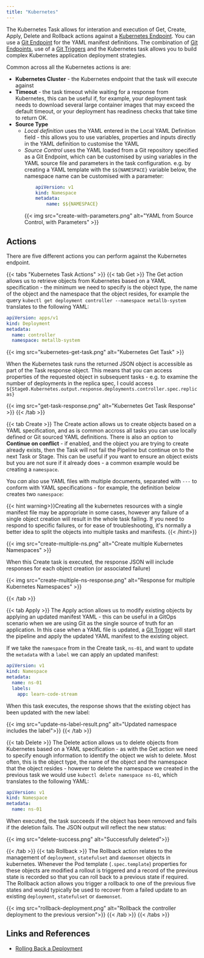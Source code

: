 ```yaml
---
title: "Kubernetes"
---
```


The Kubernetes Task allows for interation and execution of Get, Create, Apply, Delete and Rollback actions against a [Kubernetes Endpoint](/Configure/Endpoints/Kubernetes). You can use a [Git Endpoint](/Configure/Endpoints/Git) for the YAML manifest definitions. The combination of [Git Endpoints](/Configure/Endpoints/Git), use of a [Git Triggers](/Triggers/Git) and the Kubernetes task allows you to build complex Kubernetes application deployment strategies.

Common across all the Kubernetes actions is are:
* **Kubernetes Cluster** - the Kubernetes endpoint that the task will execute against
* **Timeout** - the task timeout while waiting for a response from Kubernetes, this can be useful if, for example, your deployment task needs to download several large container images that may exceed the default timeout, or your deployment has readiness checks that take time to return OK.
* **Source Type**
  * *Local definition* uses the YAML entered in the Local YAML Definition field - this allows you to use variables, properties and inputs directly in the YAML definition to customise the YAML
  * *Source Control* uses the YAML loaded from a Git repository specified as a Git Endpoint, which can be customised by using variables in the YAML source file and parameters in the task configuration. e.g. by creating a YAML template with the `$${NAMESPACE}` variable below, the namespace name can be customised with a parameter:
    ```yaml
        apiVersion: v1
        kind: Namespace
        metadata:
            name: $${NAMESPACE}
    ```
    {{< img src="create-with-parameters.png" alt="YAML from Source Control, with Parameters" >}}

## Actions
There are five different actions you can perform against the Kubernetes endpoint.

{{< tabs "Kubernetes Task Actions" >}}
{{< tab Get >}}
The Get action allows us to retrieve objects from Kubernetes based on a YAML specification - the minimum we need to specify is the object type, the name of the object and the namespace that the object resides, for example the query `kubectl get deployment controller --namespace metallb-system` translates to the following YAML:

```yaml
apiVersion: apps/v1
kind: Deployment
metadata:
  name: controller
  namespace: metallb-system
```


{{< img src="kubernetes-get-task.png" alt="Kubernetes Get Task" >}}

When the Kubernetes task runs the returned JSON object is accessible as part of the Task response object. This means that you can access properties of the requested object in subsequent tasks - e.g. to examine the number of deployments in the replica spec, I could access `${Stage0.Kubernetes.output.response.deployments.controller.spec.replicas}`

{{< img src="get-task-response.png" alt="Kubernetes Get Task Response" >}}
{{< /tab >}}

{{< tab Create >}}
The Create action allows us to create objects based on a YAML specification, and as is common accross all tasks you can use locally defined or Git sourced YAML definitions. There is also an option to **Continue on conflict** - if enabled, and the object you are trying to create already exists, then the Task will not fail the Pipeline but continue on to the next Task or Stage. This can be useful if you want to ensure an object exists but you are not sure if it already does - a common example would be creating a `namespace`.

You *can* also use YAML files with multiple documents, separated with `---` to conform with YAML specifications - for example, the definition below creates two `namespace`:

{{< hint warning>}}Creating all the kubernetes resources with a single manifest file may be appropriate in some cases, however any failure of a single object creation will result in the whole task failing. If you need to respond to specific failures, or for ease of troubleshooting, it's normally a better idea to split the objects into multiple tasks and manifests.
{{< /hint>}}

{{< img src="create-multiple-ns.png" alt="Create multiple Kubernetes Namespaces" >}}

When this Create task is executed, the response JSON will include responses for each object creation (or associated failure)

{{< img src="create-multiple-ns-response.png" alt="Response for multiple Kubernetes Namespaces" >}}

{{< /tab >}}

{{< tab Apply >}}
The Apply action allows us to modify existing objects by applying an updated manifest YAML - this can be useful in a GitOps scenario when we are using Git as the single source of truth for an application. In this case when a YAML file is updated, a [Git Trigger](/Triggers/Git) will start the pipeline and apply the updated YAML manifest to the existing object.

If we take the `namespace` from in the Create task, `ns-01`, and want to update the `metadata` with a `label` we can apply an updated manifest:

```yaml
apiVersion: v1
kind: Namespace
metadata:
  name: ns-01
  labels:
    app: learn-code-stream
```

When this task executes, the response shows that the existing object has been updated with the new label:

{{< img src="update-ns-label-result.png" alt="Updated namespace includes the label">}}
{{< /tab >}}

{{< tab Delete >}}
The Delete action allows us to delete objects from Kubernetes based on a YAML specification - as with the Get action we need to specify enough information to identify the object we wish to delete. Most often, this is the object type, the name of the object and the namespace that the object resides - however to delete the namespace we created in the previous task we would use `kubectl delete namespace ns-01`, which translates to the following YAML:

```yaml
apiVersion: v1
kind: Namespace
metadata:
  name: ns-01
```

When executed, the task succeeds if the object has been removed and fails if the deletion fails. The JSON output will reflect the new status:

{{< img src="delete-success.png" alt="Successfully deleted">}}

{{< /tab >}}
{{< tab Rollback >}}
The Rollback action relates to the management of `deployment`, `statefulset` and `daemonset` objects in kubernetes. Whenever the Pod template (`.spec.template`) properties for these objects are modified a rollout is triggered and a record of the previous state is recorded so that you can roll back to a previous state if required. The Rollback action allows you trigger a rollback to one of the previous five states and would typically be used to recover from a failed update to an existing `deployment`, `statefulset` or `daemonset`.

{{< img src="rollback-deployment.png" alt="Rollback the controller deployment to the previous version">}}
{{< /tab >}}
{{< /tabs >}}


## Links and References
* [Rolling Back a Deployment](https://kubernetes.io/docs/concepts/workloads/controllers/deployment/#rolling-back-a-deployment)
